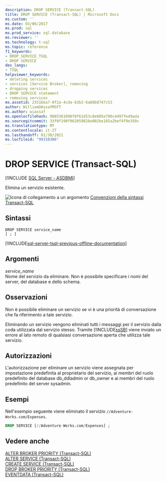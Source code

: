 ```yaml
---
description: DROP SERVICE (Transact-SQL)
title: DROP SERVICE (Transact-SQL) | Microsoft Docs
ms.custom: ''
ms.date: 03/06/2017
ms.prod: sql
ms.prod_service: sql-database
ms.reviewer: ''
ms.technology: t-sql
ms.topic: reference
f1_keywords:
- DROP_SERVICE_TSQL
- DROP SERVICE
dev_langs:
- TSQL
helpviewer_keywords:
- deleting services
- services [Service Broker], removing
- dropping services
- DROP SERVICE statement
- removing services
ms.assetid: 2351bba7-0f2a-4cda-b3b2-6a88b8747c53
author: WilliamDAssafMSFT
ms.author: wiassaf
ms.openlocfilehash: 9885361098f0f61d53c8e885e790c4497fe49ada
ms.sourcegitcommit: 33f0f190f962059826e002be165a2bef4f9e350c
ms.translationtype: MT
ms.contentlocale: it-IT
ms.lasthandoff: 01/30/2021
ms.locfileid: "99158306"
---
```

# <a name="drop-service-transact-sql"></a>DROP SERVICE (Transact-SQL)
[!INCLUDE [SQL Server - ASDBMI](../../includes/applies-to-version/sql-asdbmi.md)]

  Elimina un servizio esistente.  
  
 ![Icona di collegamento a un argomento](../../database-engine/configure-windows/media/topic-link.gif "Icona di collegamento a un argomento") [Convenzioni della sintassi Transact-SQL](../../t-sql/language-elements/transact-sql-syntax-conventions-transact-sql.md)  
  
## <a name="syntax"></a>Sintassi  
  
```syntaxsql
DROP SERVICE service_name  
[ ; ]  
```  
  
[!INCLUDE[sql-server-tsql-previous-offline-documentation](../../includes/sql-server-tsql-previous-offline-documentation.md)]

## <a name="arguments"></a>Argomenti
 *service_name*  
 Nome del servizio da eliminare. Non è possibile specificare i nomi del server, del database e dello schema.  
  
## <a name="remarks"></a>Osservazioni  
 Non è possibile eliminare un servizio se vi è una priorità di conversazione che fa riferimento a tale servizio.  
  
 Eliminando un servizio vengono eliminati tutti i messaggi per il servizio dalla coda utilizzata dal servizio stesso. Tramite [!INCLUDE[ssSB](../../includes/sssb-md.md)] viene inviato un errore al lato remoto di qualsiasi conversazione aperta che utilizza tale servizio.  
  
## <a name="permissions"></a>Autorizzazioni  
 L'autorizzazione per eliminare un servizio viene assegnata per impostazione predefinita al proprietario del servizio, ai membri del ruolo predefinito del database db_ddladmin or db_owner e ai membri del ruolo predefinito del server sysadmin.  
  
## <a name="examples"></a>Esempi  
 Nell'esempio seguente viene eliminato il servizio `//Adventure-Works.com/Expenses`.  
  
```sql  
DROP SERVICE [//Adventure-Works.com/Expenses] ;  
```  
  
## <a name="see-also"></a>Vedere anche  
 [ALTER BROKER PRIORITY &#40;Transact-SQL&#41;](../../t-sql/statements/alter-broker-priority-transact-sql.md)   
 [ALTER SERVICE &#40;Transact-SQL&#41;](../../t-sql/statements/alter-service-transact-sql.md)   
 [CREATE SERVICE &#40;Transact-SQL&#41;](../../t-sql/statements/create-service-transact-sql.md)   
 [DROP BROKER PRIORITY &#40;Transact-SQL&#41;](../../t-sql/statements/drop-broker-priority-transact-sql.md)   
 [EVENTDATA &#40;Transact-SQL&#41;](../../t-sql/functions/eventdata-transact-sql.md)  
  
  
